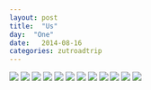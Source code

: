 ```yaml
---
layout: post
title:  "Us"
day:  "One"
date:   2014-08-16
categories: zutroadtrip
---
```


<div class="post__image--grid">
<img src="/assets/images/us1/1.jpg" />
<img src="/assets/images/us1/2.jpg" />
<img src="/assets/images/us1/3.jpg" />
<img src="/assets/images/zut/1.jpg" />
<img src="/assets/images/us1/4.jpg" />
<img src="/assets/images/us1/5.jpg" />
<img src="/assets/images/us1/6.jpg" />
<img src="/assets/images/us1/7.jpg" />
<img src="/assets/images/us1/8.jpg" />
<img src="/assets/images/us1/9.jpg" />
<img src="/assets/images/us1/10.jpg" />
<img src="/assets/images/zut/2.jpg" />
</div>
